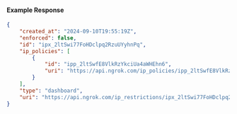 <!-- Code generated for API Clients. DO NOT EDIT. -->

#### Example Response

```json
{
	"created_at": "2024-09-10T19:55:19Z",
	"enforced": false,
	"id": "ipx_2ltSwi77FoHDclpq2RzuUYyhnPq",
	"ip_policies": [
		{
			"id": "ipp_2ltSwfE8VlkRzYkciUa4aWHEhn6",
			"uri": "https://api.ngrok.com/ip_policies/ipp_2ltSwfE8VlkRzYkciUa4aWHEhn6"
		}
	],
	"type": "dashboard",
	"uri": "https://api.ngrok.com/ip_restrictions/ipx_2ltSwi77FoHDclpq2RzuUYyhnPq"
}
```
